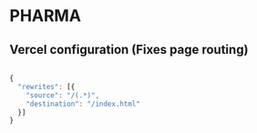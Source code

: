 # PHARMA

## Vercel configuration (Fixes page routing)

```js

{
  "rewrites": [{
    "source": "/(.*)",
    "destination": "/index.html"
  }]
}

```
